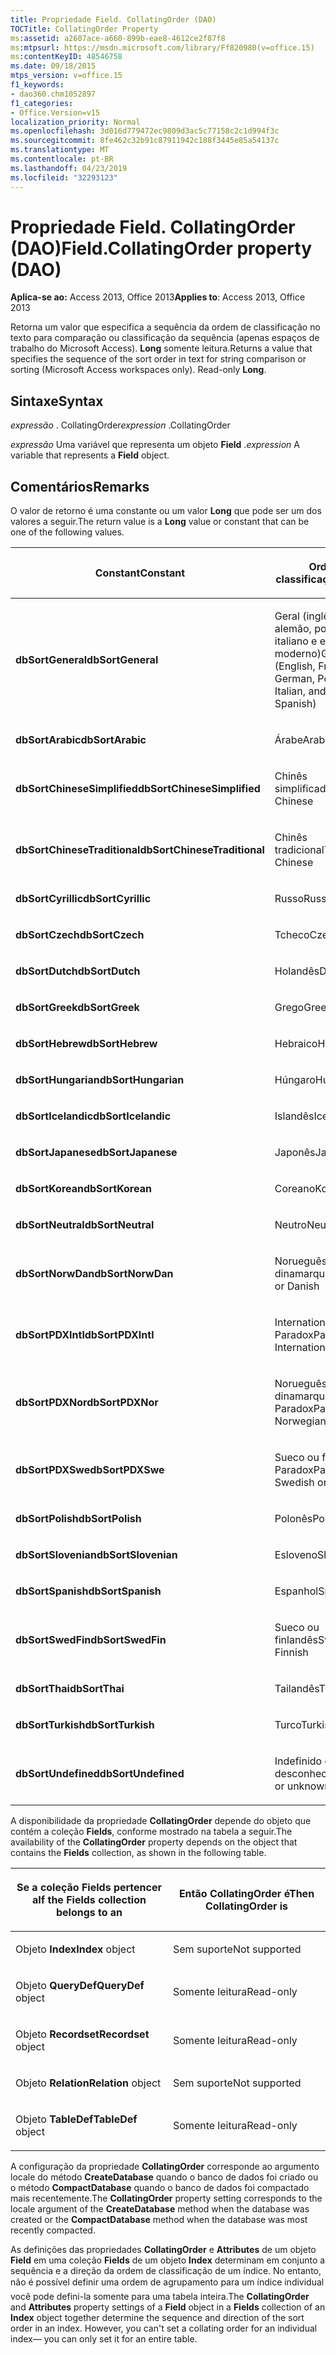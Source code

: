 ```yaml
---
title: Propriedade Field. CollatingOrder (DAO)
TOCTitle: CollatingOrder Property
ms:assetid: a2607ace-a660-899b-eae8-4612ce2f87f8
ms:mtpsurl: https://msdn.microsoft.com/library/Ff820980(v=office.15)
ms:contentKeyID: 48546758
ms.date: 09/18/2015
mtps_version: v=office.15
f1_keywords:
- dao360.chm1052897
f1_categories:
- Office.Version=v15
localization_priority: Normal
ms.openlocfilehash: 3d016d779472ec9809d3ac5c77158c2c1d994f3c
ms.sourcegitcommit: 8fe462c32b91c87911942c188f3445e85a54137c
ms.translationtype: MT
ms.contentlocale: pt-BR
ms.lasthandoff: 04/23/2019
ms.locfileid: "32293123"
---
```

# <a name="fieldcollatingorder-property-dao"></a><span data-ttu-id="9fed0-102">Propriedade Field. CollatingOrder (DAO)</span><span class="sxs-lookup"><span data-stu-id="9fed0-102">Field.CollatingOrder property (DAO)</span></span>


<span data-ttu-id="9fed0-103">**Aplica-se ao:** Access 2013, Office 2013</span><span class="sxs-lookup"><span data-stu-id="9fed0-103">**Applies to**: Access 2013, Office 2013</span></span>

<span data-ttu-id="9fed0-p101">Retorna um valor que especifica a sequência da ordem de classificação no texto para comparação ou classificação da sequência (apenas espaços de trabalho do Microsoft Access). **Long** somente leitura.</span><span class="sxs-lookup"><span data-stu-id="9fed0-p101">Returns a value that specifies the sequence of the sort order in text for string comparison or sorting (Microsoft Access workspaces only). Read-only **Long**.</span></span>

## <a name="syntax"></a><span data-ttu-id="9fed0-106">Sintaxe</span><span class="sxs-lookup"><span data-stu-id="9fed0-106">Syntax</span></span>

<span data-ttu-id="9fed0-107">*expressão* . CollatingOrder</span><span class="sxs-lookup"><span data-stu-id="9fed0-107">*expression* .CollatingOrder</span></span>

<span data-ttu-id="9fed0-108">*expressão* Uma variável que representa um objeto **Field** .</span><span class="sxs-lookup"><span data-stu-id="9fed0-108">*expression* A variable that represents a **Field** object.</span></span>

## <a name="remarks"></a><span data-ttu-id="9fed0-109">Comentários</span><span class="sxs-lookup"><span data-stu-id="9fed0-109">Remarks</span></span>

<span data-ttu-id="9fed0-110">O valor de retorno é uma constante ou um valor **Long** que pode ser um dos valores a seguir.</span><span class="sxs-lookup"><span data-stu-id="9fed0-110">The return value is a **Long** value or constant that can be one of the following values.</span></span>

<table>
<colgroup>
<col style="width: 50%" />
<col style="width: 50%" />
</colgroup>
<thead>
<tr class="header">
<th><p><span data-ttu-id="9fed0-111">Constant</span><span class="sxs-lookup"><span data-stu-id="9fed0-111">Constant</span></span></p></th>
<th><p><span data-ttu-id="9fed0-112">Ordem de classificação</span><span class="sxs-lookup"><span data-stu-id="9fed0-112">Sort order</span></span></p></th>
</tr>
</thead>
<tbody>
<tr class="odd">
<td><p><span data-ttu-id="9fed0-113"><strong>dbSortGeneral</strong></span><span class="sxs-lookup"><span data-stu-id="9fed0-113"><strong>dbSortGeneral</strong></span></span></p></td>
<td><p><span data-ttu-id="9fed0-114">Geral (inglês, francês, alemão, português, italiano e espanhol moderno)</span><span class="sxs-lookup"><span data-stu-id="9fed0-114">General (English, French, German, Portuguese, Italian, and Modern Spanish)</span></span></p></td>
</tr>
<tr class="even">
<td><p><span data-ttu-id="9fed0-115"><strong>dbSortArabic</strong></span><span class="sxs-lookup"><span data-stu-id="9fed0-115"><strong>dbSortArabic</strong></span></span></p></td>
<td><p><span data-ttu-id="9fed0-116">Árabe</span><span class="sxs-lookup"><span data-stu-id="9fed0-116">Arabic</span></span></p></td>
</tr>
<tr class="odd">
<td><p><span data-ttu-id="9fed0-117"><strong>dbSortChineseSimplified</strong></span><span class="sxs-lookup"><span data-stu-id="9fed0-117"><strong>dbSortChineseSimplified</strong></span></span></p></td>
<td><p><span data-ttu-id="9fed0-118">Chinês simplificado</span><span class="sxs-lookup"><span data-stu-id="9fed0-118">Simplified Chinese</span></span></p></td>
</tr>
<tr class="even">
<td><p><span data-ttu-id="9fed0-119"><strong>dbSortChineseTraditional</strong></span><span class="sxs-lookup"><span data-stu-id="9fed0-119"><strong>dbSortChineseTraditional</strong></span></span></p></td>
<td><p><span data-ttu-id="9fed0-120">Chinês tradicional</span><span class="sxs-lookup"><span data-stu-id="9fed0-120">Traditional Chinese</span></span></p></td>
</tr>
<tr class="odd">
<td><p><span data-ttu-id="9fed0-121"><strong>dbSortCyrillic</strong></span><span class="sxs-lookup"><span data-stu-id="9fed0-121"><strong>dbSortCyrillic</strong></span></span></p></td>
<td><p><span data-ttu-id="9fed0-122">Russo</span><span class="sxs-lookup"><span data-stu-id="9fed0-122">Russian</span></span></p></td>
</tr>
<tr class="even">
<td><p><span data-ttu-id="9fed0-123"><strong>dbSortCzech</strong></span><span class="sxs-lookup"><span data-stu-id="9fed0-123"><strong>dbSortCzech</strong></span></span></p></td>
<td><p><span data-ttu-id="9fed0-124">Tcheco</span><span class="sxs-lookup"><span data-stu-id="9fed0-124">Czech</span></span></p></td>
</tr>
<tr class="odd">
<td><p><span data-ttu-id="9fed0-125"><strong>dbSortDutch</strong></span><span class="sxs-lookup"><span data-stu-id="9fed0-125"><strong>dbSortDutch</strong></span></span></p></td>
<td><p><span data-ttu-id="9fed0-126">Holandês</span><span class="sxs-lookup"><span data-stu-id="9fed0-126">Dutch</span></span></p></td>
</tr>
<tr class="even">
<td><p><span data-ttu-id="9fed0-127"><strong>dbSortGreek</strong></span><span class="sxs-lookup"><span data-stu-id="9fed0-127"><strong>dbSortGreek</strong></span></span></p></td>
<td><p><span data-ttu-id="9fed0-128">Grego</span><span class="sxs-lookup"><span data-stu-id="9fed0-128">Greek</span></span></p></td>
</tr>
<tr class="odd">
<td><p><span data-ttu-id="9fed0-129"><strong>dbSortHebrew</strong></span><span class="sxs-lookup"><span data-stu-id="9fed0-129"><strong>dbSortHebrew</strong></span></span></p></td>
<td><p><span data-ttu-id="9fed0-130">Hebraico</span><span class="sxs-lookup"><span data-stu-id="9fed0-130">Hebrew</span></span></p></td>
</tr>
<tr class="even">
<td><p><span data-ttu-id="9fed0-131"><strong>dbSortHungarian</strong></span><span class="sxs-lookup"><span data-stu-id="9fed0-131"><strong>dbSortHungarian</strong></span></span></p></td>
<td><p><span data-ttu-id="9fed0-132">Húngaro</span><span class="sxs-lookup"><span data-stu-id="9fed0-132">Hungarian</span></span></p></td>
</tr>
<tr class="odd">
<td><p><span data-ttu-id="9fed0-133"><strong>dbSortIcelandic</strong></span><span class="sxs-lookup"><span data-stu-id="9fed0-133"><strong>dbSortIcelandic</strong></span></span></p></td>
<td><p><span data-ttu-id="9fed0-134">Islandês</span><span class="sxs-lookup"><span data-stu-id="9fed0-134">Icelandic</span></span></p></td>
</tr>
<tr class="even">
<td><p><span data-ttu-id="9fed0-135"><strong>dbSortJapanese</strong></span><span class="sxs-lookup"><span data-stu-id="9fed0-135"><strong>dbSortJapanese</strong></span></span></p></td>
<td><p><span data-ttu-id="9fed0-136">Japonês</span><span class="sxs-lookup"><span data-stu-id="9fed0-136">Japanese</span></span></p></td>
</tr>
<tr class="odd">
<td><p><span data-ttu-id="9fed0-137"><strong>dbSortKorean</strong></span><span class="sxs-lookup"><span data-stu-id="9fed0-137"><strong>dbSortKorean</strong></span></span></p></td>
<td><p><span data-ttu-id="9fed0-138">Coreano</span><span class="sxs-lookup"><span data-stu-id="9fed0-138">Korean</span></span></p></td>
</tr>
<tr class="even">
<td><p><span data-ttu-id="9fed0-139"><strong>dbSortNeutral</strong></span><span class="sxs-lookup"><span data-stu-id="9fed0-139"><strong>dbSortNeutral</strong></span></span></p></td>
<td><p><span data-ttu-id="9fed0-140">Neutro</span><span class="sxs-lookup"><span data-stu-id="9fed0-140">Neutral</span></span></p></td>
</tr>
<tr class="odd">
<td><p><span data-ttu-id="9fed0-141"><strong>dbSortNorwDan</strong></span><span class="sxs-lookup"><span data-stu-id="9fed0-141"><strong>dbSortNorwDan</strong></span></span></p></td>
<td><p><span data-ttu-id="9fed0-142">Norueguês ou dinamarquês</span><span class="sxs-lookup"><span data-stu-id="9fed0-142">Norwegian or Danish</span></span></p></td>
</tr>
<tr class="even">
<td><p><span data-ttu-id="9fed0-143"><strong>dbSortPDXIntl</strong></span><span class="sxs-lookup"><span data-stu-id="9fed0-143"><strong>dbSortPDXIntl</strong></span></span></p></td>
<td><p><span data-ttu-id="9fed0-144">International Paradox</span><span class="sxs-lookup"><span data-stu-id="9fed0-144">Paradox International</span></span></p></td>
</tr>
<tr class="odd">
<td><p><span data-ttu-id="9fed0-145"><strong>dbSortPDXNor</strong></span><span class="sxs-lookup"><span data-stu-id="9fed0-145"><strong>dbSortPDXNor</strong></span></span></p></td>
<td><p><span data-ttu-id="9fed0-146">Norueguês ou dinamarquês Paradox</span><span class="sxs-lookup"><span data-stu-id="9fed0-146">Paradox Norwegian or Danish</span></span></p></td>
</tr>
<tr class="even">
<td><p><span data-ttu-id="9fed0-147"><strong>dbSortPDXSwe</strong></span><span class="sxs-lookup"><span data-stu-id="9fed0-147"><strong>dbSortPDXSwe</strong></span></span></p></td>
<td><p><span data-ttu-id="9fed0-148">Sueco ou finlandês Paradox</span><span class="sxs-lookup"><span data-stu-id="9fed0-148">Paradox Swedish or Finnish</span></span></p></td>
</tr>
<tr class="odd">
<td><p><span data-ttu-id="9fed0-149"><strong>dbSortPolish</strong></span><span class="sxs-lookup"><span data-stu-id="9fed0-149"><strong>dbSortPolish</strong></span></span></p></td>
<td><p><span data-ttu-id="9fed0-150">Polonês</span><span class="sxs-lookup"><span data-stu-id="9fed0-150">Polish</span></span></p></td>
</tr>
<tr class="even">
<td><p><span data-ttu-id="9fed0-151"><strong>dbSortSlovenian</strong></span><span class="sxs-lookup"><span data-stu-id="9fed0-151"><strong>dbSortSlovenian</strong></span></span></p></td>
<td><p><span data-ttu-id="9fed0-152">Esloveno</span><span class="sxs-lookup"><span data-stu-id="9fed0-152">Slovenian</span></span></p></td>
</tr>
<tr class="odd">
<td><p><span data-ttu-id="9fed0-153"><strong>dbSortSpanish</strong></span><span class="sxs-lookup"><span data-stu-id="9fed0-153"><strong>dbSortSpanish</strong></span></span></p></td>
<td><p><span data-ttu-id="9fed0-154">Espanhol</span><span class="sxs-lookup"><span data-stu-id="9fed0-154">Spanish</span></span></p></td>
</tr>
<tr class="even">
<td><p><span data-ttu-id="9fed0-155"><strong>dbSortSwedFin</strong></span><span class="sxs-lookup"><span data-stu-id="9fed0-155"><strong>dbSortSwedFin</strong></span></span></p></td>
<td><p><span data-ttu-id="9fed0-156">Sueco ou finlandês</span><span class="sxs-lookup"><span data-stu-id="9fed0-156">Swedish or Finnish</span></span></p></td>
</tr>
<tr class="odd">
<td><p><span data-ttu-id="9fed0-157"><strong>dbSortThai</strong></span><span class="sxs-lookup"><span data-stu-id="9fed0-157"><strong>dbSortThai</strong></span></span></p></td>
<td><p><span data-ttu-id="9fed0-158">Tailandês</span><span class="sxs-lookup"><span data-stu-id="9fed0-158">Thai</span></span></p></td>
</tr>
<tr class="even">
<td><p><span data-ttu-id="9fed0-159"><strong>dbSortTurkish</strong></span><span class="sxs-lookup"><span data-stu-id="9fed0-159"><strong>dbSortTurkish</strong></span></span></p></td>
<td><p><span data-ttu-id="9fed0-160">Turco</span><span class="sxs-lookup"><span data-stu-id="9fed0-160">Turkish</span></span></p></td>
</tr>
<tr class="odd">
<td><p><span data-ttu-id="9fed0-161"><strong>dbSortUndefined</strong></span><span class="sxs-lookup"><span data-stu-id="9fed0-161"><strong>dbSortUndefined</strong></span></span></p></td>
<td><p><span data-ttu-id="9fed0-162">Indefinido ou desconhecido</span><span class="sxs-lookup"><span data-stu-id="9fed0-162">Undefined or unknown</span></span></p></td>
</tr>
</tbody>
</table>


<span data-ttu-id="9fed0-163">A disponibilidade da propriedade **CollatingOrder** depende do objeto que contém a coleção **Fields**, conforme mostrado na tabela a seguir.</span><span class="sxs-lookup"><span data-stu-id="9fed0-163">The availability of the **CollatingOrder** property depends on the object that contains the **Fields** collection, as shown in the following table.</span></span>

<table>
<colgroup>
<col style="width: 50%" />
<col style="width: 50%" />
</colgroup>
<thead>
<tr class="header">
<th><p><span data-ttu-id="9fed0-164">Se a coleção Fields pertencer a</span><span class="sxs-lookup"><span data-stu-id="9fed0-164">If the Fields collection belongs to an</span></span></p></th>
<th><p><span data-ttu-id="9fed0-165">Então CollatingOrder é</span><span class="sxs-lookup"><span data-stu-id="9fed0-165">Then CollatingOrder is</span></span></p></th>
</tr>
</thead>
<tbody>
<tr class="odd">
<td><p><span data-ttu-id="9fed0-166">
						Objeto <strong>Index</strong></span><span class="sxs-lookup"><span data-stu-id="9fed0-166"><strong>Index</strong> object</span></span></p></td>
<td><p><span data-ttu-id="9fed0-167">Sem suporte</span><span class="sxs-lookup"><span data-stu-id="9fed0-167">Not supported</span></span></p></td>
</tr>
<tr class="even">
<td><p><span data-ttu-id="9fed0-168">
						Objeto <strong>QueryDef</strong></span><span class="sxs-lookup"><span data-stu-id="9fed0-168"><strong>QueryDef</strong> object</span></span></p></td>
<td><p><span data-ttu-id="9fed0-169">Somente leitura</span><span class="sxs-lookup"><span data-stu-id="9fed0-169">Read-only</span></span></p></td>
</tr>
<tr class="odd">
<td><p><span data-ttu-id="9fed0-170">
						Objeto <strong>Recordset</strong></span><span class="sxs-lookup"><span data-stu-id="9fed0-170"><strong>Recordset</strong> object</span></span></p></td>
<td><p><span data-ttu-id="9fed0-171">Somente leitura</span><span class="sxs-lookup"><span data-stu-id="9fed0-171">Read-only</span></span></p></td>
</tr>
<tr class="even">
<td><p><span data-ttu-id="9fed0-172">
						Objeto <strong>Relation</strong></span><span class="sxs-lookup"><span data-stu-id="9fed0-172"><strong>Relation</strong> object</span></span></p></td>
<td><p><span data-ttu-id="9fed0-173">Sem suporte</span><span class="sxs-lookup"><span data-stu-id="9fed0-173">Not supported</span></span></p></td>
</tr>
<tr class="odd">
<td><p><span data-ttu-id="9fed0-174">
						Objeto <strong>TableDef</strong></span><span class="sxs-lookup"><span data-stu-id="9fed0-174"><strong>TableDef</strong> object</span></span></p></td>
<td><p><span data-ttu-id="9fed0-175">Somente leitura</span><span class="sxs-lookup"><span data-stu-id="9fed0-175">Read-only</span></span></p></td>
</tr>
</tbody>
</table>


<span data-ttu-id="9fed0-176">A configuração da propriedade **CollatingOrder** corresponde ao argumento locale do método **CreateDatabase** quando o banco de dados foi criado ou o método **CompactDatabase** quando o banco de dados foi compactado mais recentemente.</span><span class="sxs-lookup"><span data-stu-id="9fed0-176">The **CollatingOrder** property setting corresponds to the locale argument of the **CreateDatabase** method when the database was created or the **CompactDatabase** method when the database was most recently compacted.</span></span>

<span data-ttu-id="9fed0-p102">As definições das propriedades **CollatingOrder** e **Attributes** de um objeto **Field** em uma coleção **Fields** de um objeto **Index** determinam em conjunto a sequência e a direção da ordem de classificação de um índice. No entanto, não é possível definir uma ordem de agrupamento para um índice individual você pode defini-la somente para uma tabela inteira.</span><span class="sxs-lookup"><span data-stu-id="9fed0-p102">The **CollatingOrder** and **Attributes** property settings of a **Field** object in a **Fields** collection of an **Index** object together determine the sequence and direction of the sort order in an index. However, you can't set a collating order for an individual index— you can only set it for an entire table.</span></span>

